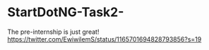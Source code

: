 # StartDotNG-Task2-
The pre-internship is just great!
https://twitter.com/EwiwilemS/status/1165701694828793856?s=19
